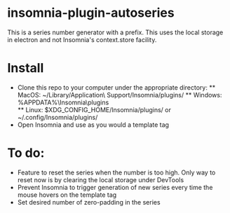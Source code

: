 # insomnia-plugin-autoseries

This is a series number generator with a prefix. This uses the local storage in electron and not Insomnia's context.store facility.

# Install
- Clone this repo to your computer under the appropriate directory:
** MacOS: ~/Library/Application\ Support/Insomnia/plugins/
** Windows: %APPDATA%\Insomnia\plugins\
** Linux: $XDG_CONFIG_HOME/Insomnia/plugins/ or ~/.config/Insomnia/plugins/
- Open Insomnia and use as you would a template tag


# To do:
* Feature to reset the series when the number is too high. Only way to reset now is by clearing the local storage under DevTools
* Prevent Insomnia to trigger generation of new series every time the mouse hovers on the template tag
* Set desired number of zero-padding in the series
